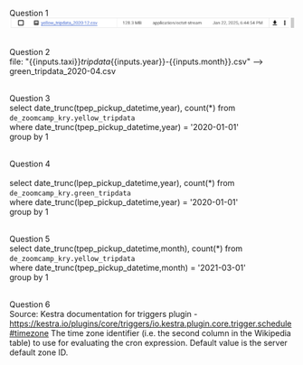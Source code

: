 Question 1<br>
![alt text](q1.png)<br><br>

Question 2<br>
file: "{{inputs.taxi}}_tripdata_{{inputs.year}}-{{inputs.month}}.csv" --> green_tripdata_2020-04.csv  <br><br>

Question 3<br>
select date_trunc(tpep_pickup_datetime,year), count(*) from `de_zoomcamp_kry.yellow_tripdata`<br>
where date_trunc(tpep_pickup_datetime,year) = '2020-01-01'<br>
group by 1<br><br>

Question 4<br>  
select date_trunc(lpep_pickup_datetime,year), count(*) from `de_zoomcamp_kry.green_tripdata`<br>
where date_trunc(lpep_pickup_datetime,year) = '2020-01-01'<br>
group by 1<br><br>

Question 5 <br>
select date_trunc(tpep_pickup_datetime,month), count(*) from `de_zoomcamp_kry.yellow_tripdata`<br>
where date_trunc(tpep_pickup_datetime,month) = '2021-03-01'<br>
group by 1<br><br>
  
Question 6 <br>
Source: Kestra documentation for triggers plugin - https://kestra.io/plugins/core/triggers/io.kestra.plugin.core.trigger.schedule#timezone
The time zone identifier (i.e. the second column in the Wikipedia table) to use for evaluating the cron expression. Default value is the server default zone ID.